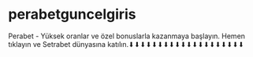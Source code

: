# perabetguncelgiris
Perabet - Yüksek oranlar ve özel bonuslarla kazanmaya başlayın. Hemen tıklayın ve Setrabet dünyasına katılın.⬇⬇⬇⬇⬇⬇⬇⬇⬇⬇⬇⬇⬇⬇⬇⬇⬇⬇⬇⬇
